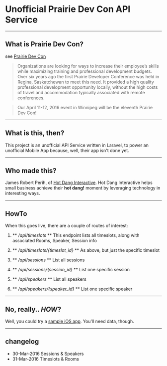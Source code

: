 # Unofficial Prairie Dev Con API Service

----
## What is Prairie Dev Con?
see [Prairie Dev Con](http://www.prairiedevcon.com)

> Organizations are looking for ways to increase their employee’s skills while maximizing training and professional development budgets. Over six years ago the first Prairie Developer Conference was held in Regina, Saskatchewan to meet this need. It provided a high quality professional development opportunity locally, without the high costs of travel and accommodation typically associated with remote conferences.

>Our April 11-12, 2016 event in Winnipeg will be the eleventh Prairie Dev Con!

----
## What is this, then?
This project is an unofficial API Service written in Laravel, to power an unofficial Mobile App because, well, their app isn't done yet.

---
## Who made this?
James Robert Perih, of [Hot Dang Interactive](http://hotdang.ca/). Hot Dang Interactive helps small business achieve their **hot dang!** moment by leveraging technology in interesting ways.

----
## HowTo
When this goes live, there are a couple of routes of interest:

1. ** */api/timeslots* **
This endpoint lists all timeslots, along with associated Rooms, Speaker, Session info

2. ** */api/timeslots/{timeslot_id}* **
As above, but just the specific timeslot

3. ** */api/sessions* **
List all sessions

4. ** */api/sessions/{session_id}* **
List one specific session

5. ** */api/speakers* **
List all speakers

6. ** */api/speakers/{speaker_id}* **
List one specific speaker


---
## No, really.. *HOW*?
Well, you could try a [sample iOS app](https://github.com/hotdang-ca/prairiedevcon2016_ios). You'll need data, though.

----
## changelog
* 30-Mar-2016 Sessions & Speakers
* 31-Mar-2016 Timeslots & Rooms
